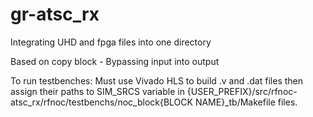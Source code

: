 # gr-atsc_rx
Integrating UHD and fpga files into one directory

Based on copy block - Bypassing input into output

To run testbenches:
Must use Vivado HLS to build .v and .dat files then assign their paths to SIM_SRCS variable in {USER_PREFIX}/src/rfnoc-atsc_rx/rfnoc/testbenchs/noc_block{BLOCK NAME}_tb/Makefile files.
